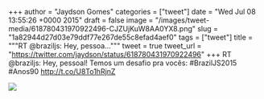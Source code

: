 
+++
author = "Jaydson Gomes"
categories = ["tweet"]
date = "Wed Jul 08 13:55:26 +0000 2015"
draft = false
image = "/images/tweet-media/618780431970922496-CJZUjKuW8AA0YX8.png"
slug = "1a82944d27d03e79ddf77e267de55c8efad4aef0"
tags = ["tweet"]
title = """RT @braziljs: Hey, pessoa..."""
tweet = true
tweet_url = "https://twitter.com/jaydson/status/618780431970922496"
+++
RT @braziljs: Hey, pessoal! Temos um desafio pra vocês:
#BrazilJS2015 #Anos90 http://t.co/U8To1hRjnZ

![](/images/tweet-media/618780431970922496-CJZUjKuW8AA0YX8.png)